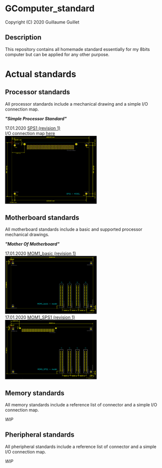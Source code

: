 # GComputer_standard
Copyright (C) 2020 Guillaume Guillet

## Description
This repository contains all homemade standard essentially for my 8bits computer but can be applied for any other purpose.

# Actual standards

## Processor standards
All processor standards include a mechanical drawing and a simple I/O connection map. 

***"Simple Processor Standard"***

17.01.2020 [SPS1 (revision 1)](SPS1/)\
I/O connection map [here](SPS1/connection.txt)\
<img src="SPS1/images/SPS1.png" alt="SPS1_image" width="300"/>

## Motherboard standards
All motherboard standards include a basic and supported processor mechanical drawings. 

***"Mother Of Motherboard"***

17.01.2020 [MOM1_basic (revision 1)](MOM1/)\
<img src="MOM1/images/MOM1_basic.png" alt="MOM1_SPS1_image" width="300"/>\
17.01.2020 [MOM1_SPS1 (revision 1)](MOM1/)\
<img src="MOM1/images/MOM1_SPS1.png" alt="MOM1_SPS1_image" width="300"/>

## Memory standards
All memory standards include a reference list of connector and a simple I/O connection map.

*WIP*

## Pheripheral standards
All pheripheral standards include a reference list of connector and a simple I/O connection map.

*WIP*
